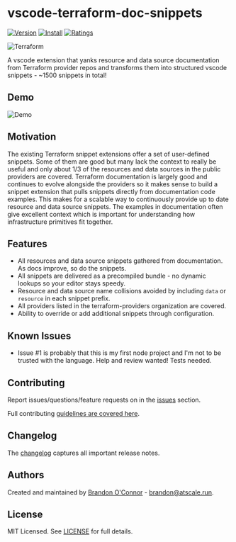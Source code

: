 # vscode-terraform-doc-snippets

[![Version](https://vsmarketplacebadge.apphb.com/version/run-at-scale.terraform-doc-snippets.svg)](https://vsmarketplacebadge.apphb.com/version-short/run-at-scale.terraform-doc-snippets.svg)
[![Install](https://vsmarketplacebadge.apphb.com/installs/run-at-scale.terraform-doc-snippets.svg)](https://vsmarketplacebadge.apphb.com/installs-short/run-at-scale.terraform-doc-snippets.svg)
[![Ratings](https://vsmarketplacebadge.apphb.com/rating-short/run-at-scale.terraform-doc-snippets.svg)](https://vsmarketplacebadge.apphb.com/rating-short/run-at-scale.terraform-doc-snippets.svg)

![Terraform](https://github.com/run-at-scale/vscode-terraform-doc-snippets/raw/master/assets/terraform_logo.png "Terraform doc snippets")

A vscode extension that yanks resource and data source documentation from Terraform provider repos and transforms them into structured vscode snippets - ~1500 snippets in total!

## Demo

![Demo](https://raw.githubusercontent.com/run-at-scale/vscode-terraform-doc-snippets/master/assets/demo.gif)

## Motivation

The existing Terraform snippet extensions offer a set of user-defined snippets. Some of them are good but many
lack the context to really be useful and only about 1/3 of the resources and data sources in the public providers
are covered. Terraform documentation is largely good and continues to evolve alongside the providers so it makes sense
to build a snippet extension that pulls snippets directly from documentation code examples. This makes for a scalable
way to continuously provide up to date resource and data source snippets. The examples in documentation often give
excellent context which is important for understanding how infrastructure primitives fit together.

## Features

* All resources and data source snippets gathered from documentation. As docs improve, so do the snippets.
* All snippets are delivered as a precompiled bundle - no dynamic lookups so your editor stays speedy.
* Resource and data source name collisions avoided by including `data` or `resource` in each snippet prefix.
* All providers listed in the terraform-providers organization are covered.
* Ability to override or add additional snippets through configuration.

## Known Issues

* Issue #1 is probably that this is my first node project and I'm not to be trusted with the language. Help and review wanted! Tests needed.

## Contributing

Report issues/questions/feature requests on in the [issues](https://github.com/run-at-scale/vscode-terraform-doc-snippets/issues/new) section.

Full contributing [guidelines are covered here](https://github.com/run-at-scale/vscode-terraform-doc-snippets/blob/master/CONTRIBUTING.md).

## Changelog

The [changelog](https://github.com/run-at-scale/vscode-terraform-doc-snippets/blob/master/CHANGELOG.md) captures all important release notes.

## Authors

Created and maintained by [Brandon O'Connor](https://github.com/brandoconnor) - brandon@atscale.run.

## License

MIT Licensed. See [LICENSE](https://github.com/run-at-scale/vscode-terraform-doc-snippets/blob/master/LICENSE) for full details.
